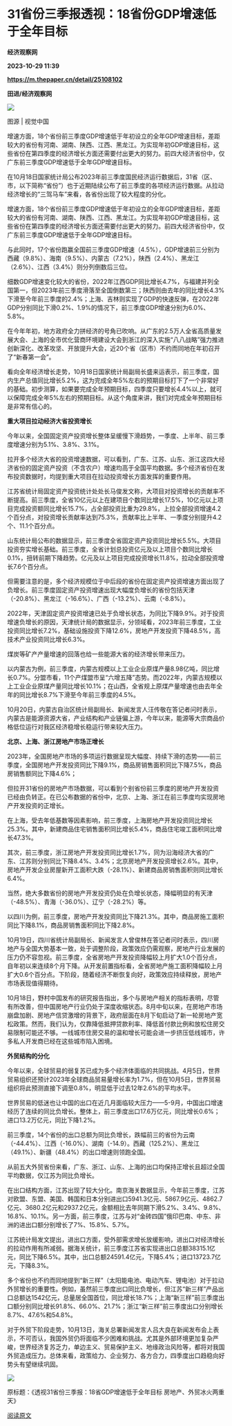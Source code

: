 # 31省份三季报透视：18省份GDP增速低于全年目标
**经济观察网**

**2023-10-29 11:39**

**https://m.thepaper.cn/detail/25108102**

**田进/经济观察网**

![](https://imagepphcloud.thepaper.cn/pph/image/276/138/699.jpg)

图源 | 视觉中国

增速方面，18个省份前三季度GDP增速低于年初设立的全年GDP增速目标，差距较大的省份有河南、湖南、陕西、江西、黑龙江。为实现年初GDP增速目标，这些省份在第四季度的经济增长方面还需要付出更大的努力。前四大经济省份中，仅广东前三季度GDP增速低于全年GDP增速目标。

在10月18日国家统计局公布2023年前三季度国民经济运行数据后，31省（区、市，以下简称“省份”）也于近期陆续公布了前三季度的各项经济运行数据。从拉动经济增长的“三驾马车”来看，各省份出现了较大程度的分化。

增速方面，18个省份前三季度GDP增速低于年初设立的全年GDP增速目标，差距较大的省份有河南、湖南、陕西、江西、黑龙江。为实现年初GDP增速目标，这些省份在第四季度的经济增长方面还需要付出更大的努力。前四大经济省份中，仅广东前三季度GDP增速低于全年GDP增速目标。

与此同时，17个省份跑赢全国前三季度GDP增速（4.5%），GDP增速前三分别为西藏（9.8%）、海南（9.5%）、内蒙古（7.2%），陕西（2.4%）、黑龙江（2.6%）、江西（3.4%）则分列倒数后三位。

细数GDP增速变化较大的省份，2022年江西GDP同比增长4.7%，与福建并列全国第一，但2023年前三季度滑落至全国倒数第三；陕西则由去年的同比增长4.3%下滑至今年前三季度的2.4%；上海、吉林则实现了GDP的快速反弹，在2022年GDP分别同比下滑0.2%、1.9%的情况下，前三季度GDP增速分别为6.0%、5.8%。

在今年年初，地方政府全力拼经济的号角已吹响。从广东的2.5万人全省高质量发展大会、上海的全市优化营商环境建设大会到浙江的深入实施“八八战略”强力推进创新深化、改革攻坚、开放提升大会，近20个省（区市）不约而同地在年初召开了“新春第一会”。

看向全年经济增长走势，10月18日国家统计局副局长盛来运表示，前三季度，国内生产总值同比增长5.2%，这为完成全年5%左右的预期目标打下了一个非常好的基础。初步测算，如果要完成全年预期目标，四季度只要增长4.4%以上，就可以保障完成全年5%左右的预期目标。从这个角度来讲，我们对完成全年预期目标是非常有信心的。

**重大项目拉动经济大省投资增长**

今年以来，全国固定资产投资增长整体呈缓慢下滑趋势，一季度、上半年、前三季度增速分别为5.1%、3.8%、3.1%。

拉开多个经济大省的投资增速数据，可以看到，广东、江苏、山东、浙江这四大经济省份的固定资产投资（不含农户）增速均高于全国平均数据。多个经济省份在发布投资数据时，均提到重大项目在拉动投资增长方面发挥的重要作用。

江苏省统计局固定资产投资统计处处长马俊发文称，大项目对投资增长的贡献率不断提高。前三季度，全省10亿元以上在建项目个数同比增长17.5%，10亿元以上项目完成投资额同比增长15.7%，占全部投资比重为29.8%，上拉全部投资增速4.2个百分点，对投资增长贡献率达到75.3%，贡献率比上半年、一季度分别提升4.2个、11.1个百分点。

山东统计局公布的数据显示，前三季度全省固定资产投资同比增长5.5%。大项目投资夯实增长基础。前三季度，全省计划总投资亿元及以上项目个数同比增长0.1%，扭转前期下降趋势。亿元及以上项目完成投资增长11.8%，拉动全部投资增长7.6个百分点。

但需要注意的是，多个经济规模位于中后段的省份在固定资产投资增速方面出现了负增长。前三季度固定资产投资增速出现大幅度负增长的省份包括天津（-20.8%）、黑龙江（-16.6%）、广西（-13.2%）、云南（-8.8%）。

2022年，天津固定资产投资增速已处于负增长状态，为同比下降9.9%。对于投资增速负增长的原因，天津统计局的数据显示，分领域看，2023年前三季度，工业投资同比增长7.2%，基础设施投资下降12.6%，房地产开发投资下降48.5%，高技术产业投资同比增长6.3%。

煤炭等矿产产量增速的回落也给一些能源大省的经济增长带来压力。

以内蒙古为例，前三季度，内蒙古规模以上工业企业原煤产量8.98亿吨，同比增长0.7%。分盟市看，11个产煤盟市呈“六增五降”态势。而2022年，内蒙古规模以上工业企业原煤产量同比增长10.1%；在山西，全省规上原煤产量增速也由去年全年的同比增长8.7%下滑至今年前三季度的4.5%。

10月20日，内蒙古自治区统计局副局长、新闻发言人汪传敬在答记者问时表示，内蒙古是能源资源大省，产业结构和产业链偏上游，今年以来，能源等大宗商品价格低位运行对我区经济稳增长稳运行带来较大压力。

**北京、上海、浙江房地产市场正增长**

2023年，全国房地产市场的多项运行数据呈现大幅度、持续下滑的态势——前三季度，全国房地产开发投资同比下降9.1%，商品房销售面积同比下降7.5%，商品房销售额同比下降4.6%；

但拉开31省份的房地产市场数据，可以看到个别省份前三季度的房地产开发投资已经由负转正。在已公布数据的省份中，北京、上海、浙江在前三季度均实现房地产开发投资的正增长。

在上海，受去年低基数等因素影响，前三季度，上海房地产开发投资同比增长25.3%。其中，新建商品住宅销售面积同比增长5.4%，商品住宅竣工面积同比增长47.3%。

其次，前三季度，浙江房地产开发投资同比增长1.7%，同为沿海经济大省的广东、江苏则分别同比下降8.4%、3.4%；北京房地产开发投资增长2.6%。其中，房地产开发企业房屋新开工面积大跌（-28.1%）、新建商品房销售面积则同比增长6.4%。

当然，绝大多数省份的房地产开发投资仍处在负增长状态，降幅明显的有天津（-48.5%）、青海（-36.0%）、辽宁（-28.2%）等。

以四川为例，前三季度，房地产开发投资同比下降21.3%。其中，商品房施工面积同比下降8.1%，商品房销售面积同比下降2.8%。

10月19日，四川省统计局副局长、新闻发言人曾俊林在答记者问时表示，四川房地产与全国大势基本一致，处于调整阶段，政策效应仍需观察，房地产行业发展的压力仍不容忽视。前三季度，全省房地产开发投资降幅较上月扩大1.0个百分点，自年初以来连续8个月下降。从开发前置指标看，全省房地产施工面积降幅较上月扩大0.6个百分点。下阶段，随着经济不断恢复向好，政策效应持续释放，房地产市场表现值得期待。

10月18日，野村中国发布的研究报告指出，多个与房地产相关的指标表明，尽管有所改善，但中国房地产行业仍处于深度收缩状态。8月中旬以来，在房地产市场崩盘加剧、房地产信贷激增的背景下，政府层面在8月下旬启动了新一轮房地产宽松政策。然而，我们认为，仅靠降低抵押贷款利率、降低首付款比例和放松住房交易限制可能还不够。一线城市住房交易的温和增长可能会进一步挤压低线城市，许多私人开发商已经在这些城市陷入困境。

**外贸结构的分化**

今年以来，全球贸易的弱复苏已成为多个经济体面临的共同挑战。4月5日，世界贸易组织还预计2023年全球商品贸易量增长率为1.7%，但在10月5日，世界贸易组织将此预测直接下调至0.8%，明显低于过去12年2.6%的平均水平。

世界贸易的低迷也让中国的出口在近几月面临较大压力——5-9月，中国出口增速经历了连续的同比负增长。整体上，前三季度出口17.6万亿元，同比增长0.6%；进口13.2万亿元，同比下降1.2%。

前三季度，14个省份的出口总额为同比负增长，跌幅前三的省份为云南（-44.4%）、江西（-16.0%）、湖南（-14.9）。西藏（125.2%）、黑龙江（49.1%）、新疆（48.4%）的出口增速则领跑全国。

从前五大外贸省份来看，广东、浙江、山东、上海的出口均保持正增长且超过全国平均数据，仅江苏为同比负增长。

在出口结构方面，江苏出现了较大分化。南京海关数据显示，今年前三季度，江苏对欧盟、东盟、美国、韩国和日本分别进出口5941.3亿元、5867.9亿元、4862.7亿元、3680.2亿元和2937.2亿元，金额相比去年同期下滑5.2%、3.4%、9.8%、16.8%、10.1%。另一方面，前三季度，江苏与对“金砖四国”俄印巴南、中东、非洲的进出口额分别增长了7%、15.8%、5.7%。

江苏统计局发文提出，进出口方面，受外部需求增长放缓影响，进出口对经济增长的拉动作用有所减弱。据海关统计，前三季度江苏省实现进出口总额38315.1亿元，同比下降6.5%。其中，出口总额24591.4亿元，下降5.4%；进口13723.7亿元，下降8.3%。

多个省份也不约而同地提到“新三样”（太阳能电池、电动汽车、锂电池）对于拉动外贸增长的重要性。例如，虽然前三季度出口同比负增长，但江苏“新三样”产品出口总额达1542亿元，总量居全国首位，同比增长18.7%；上海“新三样”前三季度出口额分别同比增长91.8%、66.0%、21.7%；浙江“新三样”前三季度出口分别增长8.7%、47.6%和54.8%。

对于外贸下阶段走势，10月13日，海关总署新闻发言人吕大良在新闻发布会上表示，不可否认，我国外贸仍将面临不少困难和挑战。尤其是外部环境更加复杂严峻，世界经济复苏乏力，单边主义、贸易保护主义、地缘政治风险等，都将对我国外贸造成压力。总体来看，政策给力、企业努力、各方合力，四季度出口趋稳向好势头有望继续巩固。

![](https://imagepphcloud.thepaper.cn/pph/image/276/138/705.jpg)

原标题：《透视31省份三季报：18省GDP增速低于全年目标 房地产、外贸冰火两重天》

[阅读原文](http://mp.weixin.qq.com/s?__biz=MzIyMzYyOTk2OA==&mid=2247577540&idx=1&sn=d0a0b329423e6dc13a8bc4f6d99087f2)